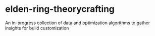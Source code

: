 # elden-ring-theorycrafting
An in-progress collection of data and optimization algorithms to gather insights for build customization
